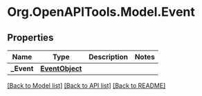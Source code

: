 
# Org.OpenAPITools.Model.Event

## Properties

Name | Type | Description | Notes
------------ | ------------- | ------------- | -------------
**_Event** | [**EventObject**](EventObject.md) |  | 

[[Back to Model list]](../README.md#documentation-for-models)
[[Back to API list]](../README.md#documentation-for-api-endpoints)
[[Back to README]](../README.md)

